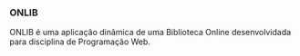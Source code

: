 ### ONLIB

ONLIB é uma aplicação dinâmica de uma Biblioteca Online desenvolvidada para disciplina de Programação Web.


